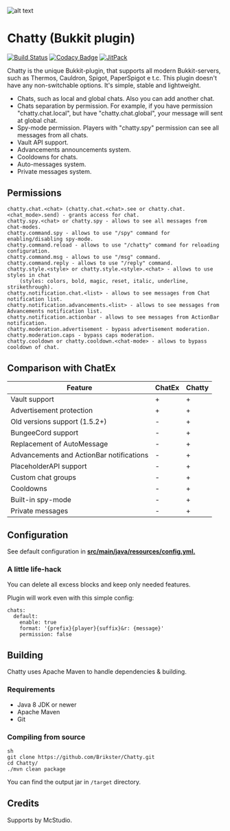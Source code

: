 ![alt text](https://i.imgur.com/8D5JcGn.png "Chatty")

# Chatty (Bukkit plugin)

[![Build Status](https://travis-ci.org/Brikster/Chatty.svg?branch=master)](https://travis-ci.org/Brikster/Chatty)
[![Codacy Badge](https://api.codacy.com/project/badge/Grade/8463f0bb652842d4a5676ce4fd54f65c)](https://www.codacy.com/manual/Brikster/Chatty?utm_source=github.com&amp;utm_medium=referral&amp;utm_content=MrBrikster/Chatty&amp;utm_campaign=Badge_Grade)
[![JitPack](https://jitpack.io/v/Brikster/Chatty.svg)](https://jitpack.io/#Brikster/Chatty)

Chatty is the unique Bukkit-plugin, that supports all modern Bukkit-servers, such as Thermos, Cauldron, Spigot, PaperSpigot e t.c. This plugin doesn't have any non-switchable options. It's simple, stable and lightweight.

-   Chats, such as local and global chats. Also you can add another chat.
-   Chats separation by permission. For example, if you have permission "chatty.chat.local", but have "chatty.chat.global", your message will sent at global chat.
-   Spy-mode permission. Players with "chatty.spy" permission can see all messages from all chats.
-   Vault API support.
-   Advancements announcements system.
-   Cooldowns for chats.
-   Auto-messages system.
-   Private messages system.

## Permissions

    chatty.chat.<chat> (chatty.chat.<chat>.see or chatty.chat.<chat_mode>.send) - grants access for chat.
    chatty.spy.<chat> or chatty.spy - allows to see all messages from chat-modes.
    chatty.command.spy - allows to use "/spy" command for enabling/disabling spy-mode.
    chatty.command.reload - allows to use "/chatty" command for reloading configuration.
    chatty.command.msg - allows to use "/msg" command.
    chatty.command.reply - allows to use "/reply" command.
    chatty.style.<style> or chatty.style.<style>.<chat> - allows to use styles in chat
        (styles: colors, bold, magic, reset, italic, underline, strikethrough).
    chatty.notification.chat.<list> - allows to see messages from Chat notification list.
    chatty.notification.advancements.<list> - allows to see messages from Advancements notification list.
    chatty.notification.actionbar - allows to see messages from ActionBar notification.
    chatty.moderation.advertisement - bypass advertisement moderation.
    chatty.moderation.caps - bypass caps moderation.
    chatty.cooldown or chatty.cooldown.<chat-mode> - allows to bypass cooldown of chat.

## Comparison with ChatEx

| Feature                                  | ChatEx | Chatty |
| ---------------------------------------- | ------ | ------ |
| Vault support                            | +      | +      |
| Advertisement protection                 | +      | +      |
| Old versions support (1.5.2+)            | -      | +      |
| BungeeCord support                       | -      | +      |
| Replacement of AutoMessage               | -      | +      |
| Advancements and ActionBar notifications | -      | +      |
| PlaceholderAPI support                   | -      | +      |
| Custom chat groups                       | -      | +      |
| Cooldowns                                | -      | +      |
| Built-in spy-mode                        | -      | +      |
| Private messages                         | -      | +      |

## Configuration

See default configuration in <b><u>src/main/java/resources/config.yml.</u></b>

### A little life-hack

You can delete all excess blocks and keep only needed features.

Plugin will work even with this simple config:

    chats:
      default:
        enable: true
        format: '{prefix}{player}{suffix}&r: {message}'
        permission: false

## Building

Chatty uses Apache Maven to handle dependencies & building.

### Requirements

-   Java 8 JDK or newer
-   Apache Maven
-   Git

### Compiling from source

```
sh
git clone https://github.com/Brikster/Chatty.git
cd Chatty/
./mvn clean package
```

You can find the output jar in `/target` directory.

## Credits

Supports by McStudio.
